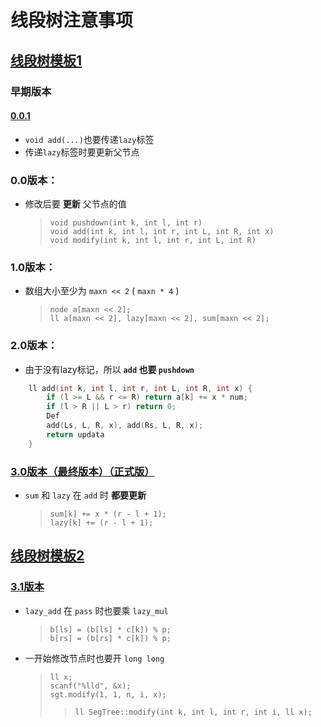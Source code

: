 # 线段树注意事项

## [线段树模板1](https://www.luogu.com.cn/problem/P3372)

### 早期版本

#### [0.0.1](https://www.luogu.com.cn/record/62009928)
* `void add(...)`也要传递`lazy`标签
* 传递`lazy`标签时要更新父节点


### 0.0版本：

* 修改后要 __更新__ 父节点的值
	> `void pushdown(int k, int l, int r)`  
	> `void add(int k, int l, int r, int L, int R, int x)`  
	> `void modify(int k, int l, int r, int L, int R)`

### 1.0版本：

* 数组大小至少为 `maxn << 2` ( `maxn * 4` )
	> `node a[maxn << 2];`  
	> `ll a[maxn << 2], lazy[maxn << 2], sum[maxn << 2];`

### 2.0版本：

	
* 由于没有lazy标记，所以 __`add` 也要 `pushdown`__
```cpp
	ll add(int k, int l, int r, int L, int R, int x) {
		if (l >= L && r <= R) return a[k] += x * num;
		if (l > R || L > r) return 0;
		Def
		add(Ls, L, R, x), add(Rs, L, R, x);
		return updata
	}
```

### [3.0版本（最终版本）（正式版）](https://www.luogu.com.cn/paste/5a347tau)
* `sum` 和 `lazy` 在 `add` 时 __都要更新__
	> `sum[k] += x * (r - l + 1);`  
	> `lazy[k] += (r - l + 1);`

## [线段树模板2](https://www.luogu.com.cn/problem/P3373)

### [3.1版本](https://www.luogu.com.cn/paste/r2on2a0k)
* `lazy_add` 在 `pass` 时也要乘 `lazy_mul`
	> `b[ls] = (b[ls] * c[k]) % p;`  
	> `b[rs] = (b[rs] * c[k]) % p;` 

* 一开始修改节点时也要开 `long long`
	> `ll x;`  
	> `scanf("%lld", &x);`  
	> `sgt.modify(1, 1, n, i, x);`  
	>> `ll SegTree::modify(int k, int l, int r, int i, ll x);`

